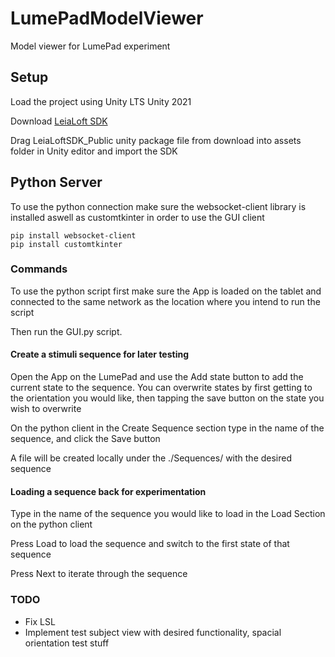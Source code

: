 # LumePadModelViewer

Model viewer for LumePad experiment

## Setup

Load the project using Unity LTS Unity 2021

Download [LeiaLoft SDK](https://www.leiainc.com/developer-resources)

Drag LeiaLoftSDK_Public unity package file from download into assets folder in Unity editor and import the SDK

## Python Server

To use the python connection make sure the websocket-client library is installed
aswell as customtkinter in order to use the GUI client

```
pip install websocket-client
pip install customtkinter
```

### Commands

To use the python script first make sure the App is loaded on the tablet and connected to the same network as the location where you intend to run the script

Then run the GUI.py script.

#### Create a stimuli sequence for later testing

Open the App on the LumePad and use the Add state button to add the current state to the sequence.
You can overwrite states by first getting to the orientation you would like, then tapping the save button on the state you wish to overwrite

On the python client in the Create Sequence section type in the name of the sequence, and click the Save button

A file will be created locally under the ./Sequences/ with the desired sequence

#### Loading a sequence back for experimentation

Type in the name of the sequence you would like to load in the Load Section on the python client

Press Load to load the sequence and switch to the first state of that sequence

Press Next to iterate through the sequence


### TODO

- Fix LSL 
- Implement test subject view with desired functionality, spacial orientation test stuff




